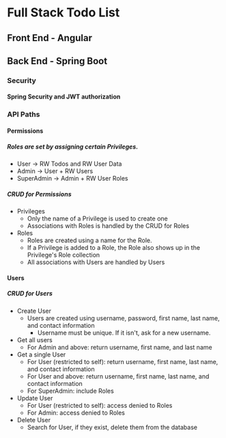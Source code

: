 # Full Stack Todo List
## Front End - Angular

## Back End - Spring Boot
### Security
#### Spring Security and JWT authorization
### API Paths
#### Permissions
##### Roles are set by assigning certain Privileges. 
* User    ->  RW Todos and RW User Data
* Admin   ->  User + RW Users 
* SuperAdmin -> Admin + RW User Roles
##### CRUD for Permissions 
* Privileges
  - Only the name of a Privilege is used to create one
  - Associations with Roles is handled by the CRUD for Roles
* Roles
  - Roles are created using a name for the Role. 
  - If a Privilege is added to a Role, the Role also shows up in the Privilege's Role collection
  - All associations with Users are handled by Users

#### Users
##### CRUD for Users
* Create User
  - Users are created using username, password, first name, last name, and contact information
    * Username must be unique. If it isn't, ask for a new username. 
* Get all users 
  - For Admin and above: return username, first name, and last name
* Get a single User
  - For User (restricted to self): return username, first name, last name, and contact information
  - For User and above: return username, first name, last name, and contact information
  - For SuperAdmin: include Roles
* Update User 
  - For User (restricted to self):  access denied to Roles
  - For Admin: access denied to Roles
* Delete User
  - Search for User, if they exist, delete them from the database